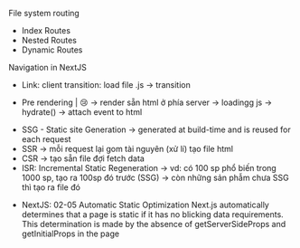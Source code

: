 File system routing

- Index Routes
- Nested Routes
- Dynamic Routes

Navigation in NextJS

- Link: client transition: load file .js -> transition

- Pre rendering | 😢 -> render sẵn html ở phía server -> loadingg js -> hydrate() -> attach event to html

* SSG - Static site Generation -> generated at build-time and is reused for each request
* SSR -> mỗi request lại gom tài nguyên (xử lí) tạo file html
* CSR -> tạo sẵn file đợi fetch data
* ISR: Incremental Static Regeneration -> vd: có 100 sp phổ biến trong 1000 sp, tạo ra 100sp đó trước (SSG) -> còn những sản phẫm chưa SSG thì tạo ra file đó

- NextJS: 02-05 Automatic Static Optimization
  Next.js automatically determines that a page is static if it has no blicking data requirements. This determination is made by the absence of getServerSideProps and getInitialProps in the page
